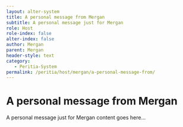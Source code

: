 ```yaml
---
layout: alter-system
title: A personal message from Mergan
subtitle: A personal message just for Mergan
role: Host
role-index: false
alter-index: false
author: Mergan
parent: Mergan
header-style: text
category:
   - Peritia-System
permalink: /peritia/host/mergan/a-personal-message-from/
---
```

# A personal message from Mergan

A personal message just for Mergan content goes here...
